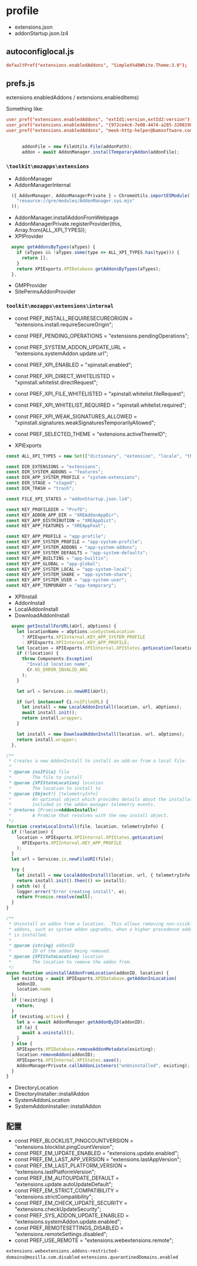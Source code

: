 # profile

- extensions.json
- addonStartup.json.lz4 

## autoconfiglocal.js
```conf
defaultPref("extensions.enabledAddons", "SimpleX%40White.Theme:3.0");
```

## prefs.js
extensions.enabledAddons / extensions.enabledItems)

Something like:
```conf
user_pref("extensions.enabledAddons", "extId1:version,extId2:version");
user_pref("extensions.enabledAddons", "{972ce4c6-7e08-4474-a285-3208198ce6fd}:11.0");
user_pref("extensions.enabledAddons", "meek-http-helper@bamsoftware.com:1.0");
```


##

```js
      addonFile = new FileUtils.File(addonPath);
      addon = await AddonManager.installTemporaryAddon(addonFile);
```
### `\toolkit\mozapps\extensions`
- AddonManager
- AddonManagerInternal
```js
  ({ AddonManager, AddonManagerPrivate } = ChromeUtils.importESModule(
    "resource://gre/modules/AddonManager.sys.mjs"
  ));
```
- AddonManager.installAddonFromWebpage
- AddonManagerPrivate.registerProvider(this, Array.from(ALL_XPI_TYPES));
- XPIProvider
```js
  async getAddonsByTypes(aTypes) {
    if (aTypes && !aTypes.some(type => ALL_XPI_TYPES.has(type))) {
      return [];
    }
    return XPIExports.XPIDatabase.getAddonsByTypes(aTypes);
  },
```
- GMPProvider
- SitePermsAddonProvider

### `toolkit\mozapps\extensions\internal`
- const PREF_INSTALL_REQUIRESECUREORIGIN = "extensions.install.requireSecureOrigin";
- const PREF_PENDING_OPERATIONS = "extensions.pendingOperations";
- const PREF_SYSTEM_ADDON_UPDATE_URL = "extensions.systemAddon.update.url";
- const PREF_XPI_ENABLED = "xpinstall.enabled";
- const PREF_XPI_DIRECT_WHITELISTED = "xpinstall.whitelist.directRequest";
- const PREF_XPI_FILE_WHITELISTED = "xpinstall.whitelist.fileRequest";
- const PREF_XPI_WHITELIST_REQUIRED = "xpinstall.whitelist.required";
- const PREF_XPI_WEAK_SIGNATURES_ALLOWED = "xpinstall.signatures.weakSignaturesTemporarilyAllowed";
- const PREF_SELECTED_THEME = "extensions.activeThemeID";

- XPIExports

```js
const ALL_XPI_TYPES = new Set(["dictionary", "extension", "locale", "theme"]);

const DIR_EXTENSIONS = "extensions";
const DIR_SYSTEM_ADDONS = "features";
const DIR_APP_SYSTEM_PROFILE = "system-extensions";
const DIR_STAGE = "staged";
const DIR_TRASH = "trash";

const FILE_XPI_STATES = "addonStartup.json.lz4";

const KEY_PROFILEDIR = "ProfD";
const KEY_ADDON_APP_DIR = "XREAddonAppDir";
const KEY_APP_DISTRIBUTION = "XREAppDist";
const KEY_APP_FEATURES = "XREAppFeat";

const KEY_APP_PROFILE = "app-profile";
const KEY_APP_SYSTEM_PROFILE = "app-system-profile";
const KEY_APP_SYSTEM_ADDONS = "app-system-addons";
const KEY_APP_SYSTEM_DEFAULTS = "app-system-defaults";
const KEY_APP_BUILTINS = "app-builtin";
const KEY_APP_GLOBAL = "app-global";
const KEY_APP_SYSTEM_LOCAL = "app-system-local";
const KEY_APP_SYSTEM_SHARE = "app-system-share";
const KEY_APP_SYSTEM_USER = "app-system-user";
const KEY_APP_TEMPORARY = "app-temporary";
```

- XPIInstall
- AddonInstall
- LocalAddonInstall
- DownloadAddonInstall
```js
  async getInstallForURL(aUrl, aOptions) {
    let locationName = aOptions.useSystemLocation
      ? XPIExports.XPIInternal.KEY_APP_SYSTEM_PROFILE
      : XPIExports.XPIInternal.KEY_APP_PROFILE;
    let location = XPIExports.XPIInternal.XPIStates.getLocation(locationName);
    if (!location) {
      throw Components.Exception(
        "Invalid location name",
        Cr.NS_ERROR_INVALID_ARG
      );
    }

    let url = Services.io.newURI(aUrl);

    if (url instanceof Ci.nsIFileURL) {
      let install = new LocalAddonInstall(location, url, aOptions);
      await install.init();
      return install.wrapper;
    }

    let install = new DownloadAddonInstall(location, url, aOptions);
    return install.wrapper;
  },

/**
 * Creates a new AddonInstall to install an add-on from a local file.
 *
 * @param {nsIFile} file
 *        The file to install
 * @param {XPIStateLocation} location
 *        The location to install to
 * @param {Object?} [telemetryInfo]
 *        An optional object which provides details about the installation source
 *        included in the addon manager telemetry events.
 * @returns {Promise<AddonInstall>}
 *        A Promise that resolves with the new install object.
 */
function createLocalInstall(file, location, telemetryInfo) {
  if (!location) {
    location = XPIExports.XPIInternal.XPIStates.getLocation(
      XPIExports.XPIInternal.KEY_APP_PROFILE
    );
  }
  let url = Services.io.newFileURI(file);

  try {
    let install = new LocalAddonInstall(location, url, { telemetryInfo });
    return install.init().then(() => install);
  } catch (e) {
    logger.error("Error creating install", e);
    return Promise.resolve(null);
  }
}

/**
 * Uninstall an addon from a location.  This allows removing non-visible
 * addons, such as system addon upgrades, when a higher precedence addon
 * is installed.
 *
 * @param {string} addonID
 *        ID of the addon being removed.
 * @param {XPIStateLocation} location
 *        The location to remove the addon from.
 */
async function uninstallAddonFromLocation(addonID, location) {
  let existing = await XPIExports.XPIDatabase.getAddonInLocation(
    addonID,
    location.name
  );
  if (!existing) {
    return;
  }
  if (existing.active) {
    let a = await AddonManager.getAddonByID(addonID);
    if (a) {
      await a.uninstall();
    }
  } else {
    XPIExports.XPIDatabase.removeAddonMetadata(existing);
    location.removeAddon(addonID);
    XPIExports.XPIInternal.XPIStates.save();
    AddonManagerPrivate.callAddonListeners("onUninstalled", existing);
  }
}
```
- DirectoryLocation
- DirectoryInstaller::installAddon
- SystemAddonLocation
- SystemAddonInstaller::installAddon
## 配置

- const PREF_BLOCKLIST_PINGCOUNTVERSION = "extensions.blocklist.pingCountVersion";
- const PREF_EM_UPDATE_ENABLED = "extensions.update.enabled";
- const PREF_EM_LAST_APP_VERSION = "extensions.lastAppVersion";
- const PREF_EM_LAST_PLATFORM_VERSION = "extensions.lastPlatformVersion";
- const PREF_EM_AUTOUPDATE_DEFAULT = "extensions.update.autoUpdateDefault";
- const PREF_EM_STRICT_COMPATIBILITY = "extensions.strictCompatibility";
- const PREF_EM_CHECK_UPDATE_SECURITY = "extensions.checkUpdateSecurity";
- const PREF_SYS_ADDON_UPDATE_ENABLED = "extensions.systemAddon.update.enabled";
- const PREF_REMOTESETTINGS_DISABLED = "extensions.remoteSettings.disabled";
- const PREF_USE_REMOTE = "extensions.webextensions.remote";

`extensions.webextensions.addons-restricted-domains@mozilla.com.disabled`
`extensions.quarantinedDomains.enabled`
